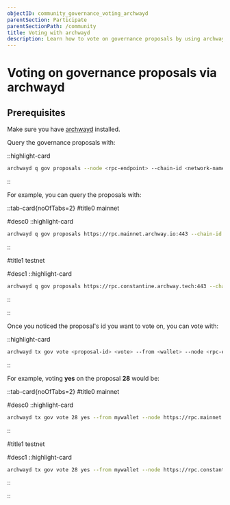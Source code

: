 ```yaml
---
objectID: community_governance_voting_archwayd
parentSection: Participate
parentSectionPath: /community
title: Voting with archwayd
description: Learn how to vote on governance proposals by using archwayd.
---
```





# Voting on governance proposals via archwayd


## Prerequisites

Make sure you have [archwayd](/developers/developer-tools/daemon) installed.

Query the governance proposals with:

::highlight-card

```bash
archwayd q gov proposals --node <rpc-endpoint> --chain-id <network-name>

```

::

For example, you can query the proposals with:




::tab-card{noOfTabs=2}
#title0
mainnet

#desc0
::highlight-card

```bash
archwayd q gov proposals https://rpc.mainnet.archway.io:443 --chain-id archway-1
```


::

#title1
testnet

#desc1
::highlight-card


```bash
archwayd q gov proposals https://rpc.constantine.archway.tech:443 --chain-id constantine-3
```


::

::






Once you noticed the proposal's id you want to vote on, you can vote with:

::highlight-card

```bash
archwayd tx gov vote <proposal-id> <vote> --from <wallet> --node <rpc-endpoint> --chain-id <network-name>
```
::

For example, voting **yes** on the proposal **28** would be:






::tab-card{noOfTabs=2}
#title0
mainnet

#desc0
::highlight-card

```bash
archwayd tx gov vote 28 yes --from mywallet --node https://rpc.mainnet.archway.io:443 --chain-id archway-1
```
::

#title1
testnet

#desc1
::highlight-card

```bash
archwayd tx gov vote 28 yes --from mywallet --node https://rpc.constantine.archway.tech:443 --chain-id constantine-3

```

::

::



